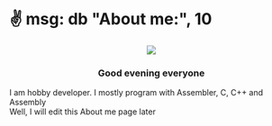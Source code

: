 # :v: msg: db "About me:", 10

<div id="header" align="center">
  <img src="https://tenor.com/de/search/coding-gifs">
</div>
<h3 style="text-align: center;">Good evening everyone </h3>
I am hobby developer. I mostly program with Assembler, C, C++ and Assembly<br>
Well, I will edit this About me page later<br>
